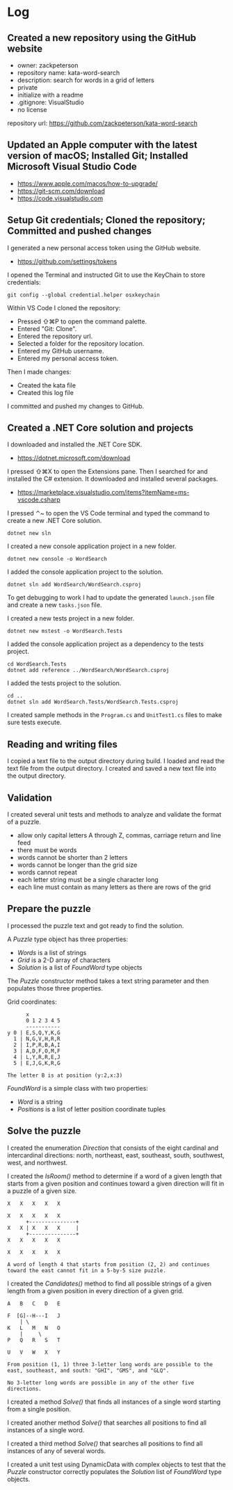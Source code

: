 # Log

## Created a new repository using the GitHub website

 * owner: zackpeterson
 * repository name: kata-word-search
 * description: search for words in a grid of letters
 * private
 * initialize with a readme
 * .gitignore: VisualStudio
 * no license

repository url: https://github.com/zackpeterson/kata-word-search

## Updated an Apple computer with the latest version of macOS; Installed Git; Installed Microsoft Visual Studio Code

 * https://www.apple.com/macos/how-to-upgrade/
 * https://git-scm.com/download
 * https://code.visualstudio.com

## Setup Git credentials; Cloned the repository; Committed and pushed changes

I generated a new personal access token using the GitHub website.

 * https://github.com/settings/tokens

I opened the Terminal and instructed Git to use the KeyChain to store credentials:

    git config --global credential.helper osxkeychain

Within VS Code I cloned the repository:

 * Pressed ⇧⌘P to open the command palette.
 * Entered "Git: Clone".
 * Entered the repository url.
 * Selected a folder for the repository location.
 * Entered my GitHub username.
 * Entered my personal access token.

Then I made changes:

 * Created the kata file
 * Created this log file

I committed and pushed my changes to GitHub.

## Created a .NET Core solution and projects

I downloaded and installed the .NET Core SDK.

 * https://dotnet.microsoft.com/download

I pressed ⇧⌘X to open the Extensions pane. Then I searched for and installed the C# extension. It downloaded and installed several packages.

 * https://marketplace.visualstudio.com/items?itemName=ms-vscode.csharp

I pressed ⌃~ to open the VS Code terminal and typed the command to create a new .NET Core solution.

    dotnet new sln

I created a new console application project in a new folder.

    dotnet new console -o WordSearch

I added the console application project to the solution.

    dotnet sln add WordSearch/WordSearch.csproj

To get debugging to work I had to update the generated `launch.json` file and create a new `tasks.json` file.

I created a new tests project in a new folder.

    dotnet new mstest -o WordSearch.Tests

I added the console application project as a dependency to the tests project.

    cd WordSearch.Tests
    dotnet add reference ../WordSearch/WordSearch.csproj

I added the tests project to the solution.

    cd ..
    dotnet sln add WordSearch.Tests/WordSearch.Tests.csproj

I created sample methods in the `Program.cs` and `UnitTest1.cs` files to make sure tests execute.

## Reading and writing files

I copied a text file to the output directory during build. I loaded and read the text file from the output directory. I created and saved a new text file into the output directory.

## Validation

I created several unit tests and methods to analyze and validate the format of a puzzle.

 * allow only capital letters A through Z, commas, carriage return and line feed
 * there must be words
 * words cannot be shorter than 2 letters
 * words cannot be longer than the grid size
 * words cannot repeat
 * each letter string must be a single character long
 * each line must contain as many letters as there are rows of the grid

## Prepare the puzzle

I processed the puzzle text and got ready to find the solution.

A *Puzzle* type object has three properties:

 * *Words* is a list of strings
 * *Grid* is a 2-D array of characters
 * *Solution* is a list of *FoundWord* type objects

The *Puzzle* constructor method takes a text string parameter and then populates those three properties.

Grid coordinates:

          x
          0 1 2 3 4 5
          -----------
    y 0 | E,S,Q,Y,K,G
      1 | N,G,V,H,R,R
      2 | I,P,R,B,A,I
      3 | A,D,F,O,M,F
      4 | L,Y,R,R,E,J
      5 | E,J,G,K,R,G

    The letter B is at position (y:2,x:3)

 *FoundWord* is a simple class with two properties:
  
 * *Word* is a string
 * *Positions* is a list of letter position coordinate tuples

 ## Solve the puzzle

 I created the enumeration *Direction* that consists of the eight cardinal and intercardinal directions: north, northeast, east, southeast, south, southwest, west, and northwest.

 I created the *IsRoom()* method to determine if a word of a given length that starts from a given position and continues toward a given direction will fit in a puzzle of a given size.

    X   X   X   X   X

    X   X   X   X   X
          +---------------+
    X   X | X   X   X     |
          +---------------+
    X   X   X   X   X

    X   X   X   X   X

    A word of length 4 that starts from position (2, 2) and continues toward the east cannot fit in a 5-by-5 size puzzle.

I created the *Candidates()* method to find all possible strings of a given length from a given position in every direction of a given grid.

    A   B   C   D   E
    
    F  [G]--H---I   J
        | \ 
    K   L   M   N   O
        |     \
    P   Q   R   S   T
         
    U   V   W   X   Y

    From position (1, 1) three 3-letter long words are possible to the east, southeast, and south: "GHI", "GMS", and "GLQ".

    No 3-letter long words are possible in any of the other five directions.

I created a method *Solve()* that finds all instances of a single word starting from a single position.

I created another method *Solve()* that searches all positions to find all instances of a single word.

I created a third method *Solve()* that searches all positions to find all instances of any of several words.

I created a unit test using DynamicData with complex objects to test that the *Puzzle* constructor correctly populates the *Solution* list of *FoundWord* type objects.
